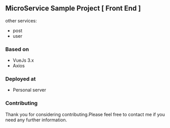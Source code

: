 ## MicroService Sample Project [ Front End ]
other services:
- post
- user

### Based on

- VueJs 3.x
- Axios


### Deployed at

- Personal server


### Contributing

Thank you for considering contributing.Please feel free to contact me if you need any further information.